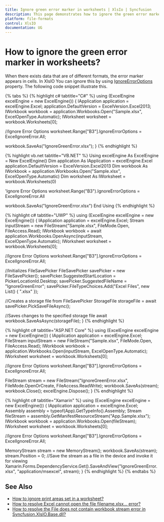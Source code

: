 ```yaml
---
title: Ignore green error marker in worksheets | XlsIo | Syncfusion
description: This page demonstrates how to ignore the green error marker in worksheets using Syncfusion .NET Excel library (XlsIO).
platform: file-formats
control: XlsIO
documentation: UG
---
```


# How to ignore the green error marker in worksheets?

When there exists data that are of different formats, the error marker appears in cells. In XlsIO You can ignore this by using [IgnoreErrorOptions](https://help.syncfusion.com/cr/file-formats/Syncfusion.XlsIO.IRange.html#Syncfusion_XlsIO_IRange_IgnoreErrorOptions) property. The following code snippet illustrate this.

{% tabs %} 
{% highlight c# tabtitle="C#" %}
using (ExcelEngine excelEngine = new ExcelEngine())
{
  IApplication application = excelEngine.Excel;
  application.DefaultVersion = ExcelVersion.Excel2013;
  IWorkbook workbook = application.Workbooks.Open("Sample.xlsx", ExcelOpenType.Automatic);
  IWorksheet worksheet = workbook.Worksheets[0];

  //Ignore Error Options
  worksheet.Range["B3"].IgnoreErrorOptions = ExcelIgnoreError.All;

  workbook.SaveAs("IgnoreGreenError.xlsx");
}
{% endhighlight %}

{% highlight vb.net tabtitle="VB.NET" %}
Using excelEngine As ExcelEngine = New ExcelEngine()
  Dim application As IApplication = excelEngine.Excel
  application.DefaultVersion = ExcelVersion.Excel2013
  Dim workbook As IWorkbook = application.Workbooks.Open("Sample.xlsx", ExcelOpenType.Automatic)
  Dim worksheet As IWorksheet = workbook.Worksheets(0)

  'Ignore Error Options
  worksheet.Range("B3").IgnoreErrorOptions = ExcelIgnoreError.All

  workbook.SaveAs("IgnoreGreenError.xlsx")
End Using
{% endhighlight %}

{% highlight c# tabtitle="UWP" %}
using (ExcelEngine excelEngine = new ExcelEngine())
{
  IApplication application = excelEngine.Excel;
  Stream inputStream = new FileStream("Sample.xlsx", FileMode.Open, FileAccess.Read);
  IWorkbook workbook = await application.Workbooks.OpenAsync(inputStream, ExcelOpenType.Automatic);
  IWorksheet worksheet = workbook.Worksheets[0];

  //Ignore Error Options
  worksheet.Range["B3"].IgnoreErrorOptions = ExcelIgnoreError.All;

  //Initializes FileSavePicker
  FileSavePicker savePicker = new FileSavePicker();
  savePicker.SuggestedStartLocation = PickerLocationId.Desktop;
  savePicker.SuggestedFileName = "IgnoreGreenError";
  savePicker.FileTypeChoices.Add("Excel Files", new List<string>() { ".xlsx" });

  //Creates a storage file from FileSavePicker
  StorageFile storageFile = await savePicker.PickSaveFileAsync();

  //Saves changes to the specified storage file
  await workbook.SaveAsAsync(storageFile);
}
{% endhighlight %}

{% highlight c# tabtitle="ASP.NET Core" %}
using (ExcelEngine excelEngine = new ExcelEngine())
{
  IApplication application = excelEngine.Excel;
  FileStream inputStream = new FileStream("Sample.xlsx", FileMode.Open, FileAccess.Read);
  IWorkbook workbook = application.Workbooks.Open(inputStream, ExcelOpenType.Automatic);
  IWorksheet worksheet = workbook.Worksheets[0];

  //Ignore Error Options
  worksheet.Range["B3"].IgnoreErrorOptions = ExcelIgnoreError.All;

  FileStream stream = new FileStream("IgnoreGreenError.xlsx", FileMode.OpenOrCreate, FileAccess.ReadWrite);
  workbook.SaveAs(stream);
  workbook.Close();
  excelEngine.Dispose();
}
{% endhighlight %}

{% highlight c# tabtitle="Xamarin" %}
using (ExcelEngine excelEngine = new ExcelEngine())
{
  IApplication application = excelEngine.Excel;
  Assembly assembly = typeof(App).GetTypeInfo().Assembly;
  Stream fileStream = assembly.GetManifestResourceStream("App.Sample.xlsx");
  IWorkbook workbook = application.Workbooks.Open(fileStream);
  IWorksheet worksheet = workbook.Worksheets[0];

  //Ignore Error Options
  worksheet.Range["B3"].IgnoreErrorOptions = ExcelIgnoreError.All;

  MemoryStream stream = new MemoryStream();
  workbook.SaveAs(stream);
  stream.Position = 0;
  //Save the stream as a file in the device and invoke it for viewing
  Xamarin.Forms.DependencyService.Get<ISave>().SaveAndView("IgnoreGreenError.xlsx", "application/msexcel", stream);
}
{% endhighlight %}
{% endtabs %}  

## See Also

* [How to ignore print areas set in a worksheet?](how-to-ignore-print-areas-set-in-a-worksheet)
* [How to resolve Excel cannot open the file filename.xlsx... error?](how-to-resolve-excel-cannot-open-the-file-because-the-file-format-for-the-file-extension-is-not-valid)
* [How to resolve the File does not contain workbook stream error in Syncfusion.XlsIO.Base.dll?](how-to-resolve-the-file-does-not-contain-workbook-stream-error)
